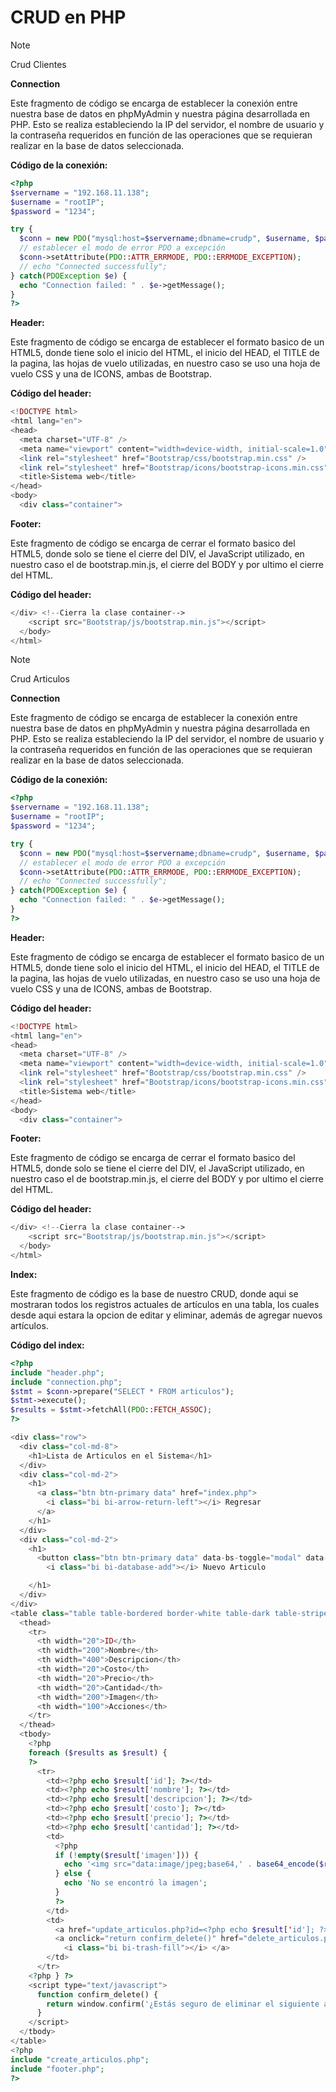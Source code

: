 # CRUD en PHP
> [!NOTE]
> Crud Clientes

**Connection**

Este fragmento de código se encarga de establecer la conexión entre nuestra base de datos en phpMyAdmin y nuestra página desarrollada en PHP. Esto se realiza estableciendo la IP del servidor, el nombre de usuario y la contraseña requeridos en función de las operaciones que se requieran realizar en la base de datos seleccionada.

**Código de la conexión:**
```php
<?php
$servername = "192.168.11.138";
$username = "rootIP";
$password = "1234";

try {
  $conn = new PDO("mysql:host=$servername;dbname=crudp", $username, $password);
  // establecer el modo de error PDO a excepción
  $conn->setAttribute(PDO::ATTR_ERRMODE, PDO::ERRMODE_EXCEPTION);
  // echo "Connected successfully";
} catch(PDOException $e) {
  echo "Connection failed: " . $e->getMessage();
}
?>
```

**Header:**

Este fragmento de código se encarga de establecer el formato basico de un HTML5, donde tiene solo el inicio del HTML, el inicio del HEAD, el TITLE de la pagina, las hojas de vuelo utilizadas, en nuestro caso se uso una hoja de vuelo CSS y una de ICONS, ambas de Bootstrap.

**Código del header:**
```php
<!DOCTYPE html>
<html lang="en">
<head>
  <meta charset="UTF-8" />
  <meta name="viewport" content="width=device-width, initial-scale=1.0" />
  <link rel="stylesheet" href="Bootstrap/css/bootstrap.min.css" />
  <link rel="stylesheet" href="Bootstrap/icons/bootstrap-icons.min.css">
  <title>Sistema web</title>
</head>
<body>
  <div class="container">
```

**Footer:**

Este fragmento de código se encarga de cerrar el formato basico del HTML5, donde solo se tiene el cierre del DIV, el JavaScript utilizado, en nuestro caso el de bootstrap.min.js, el cierre del BODY y por ultimo el cierre del HTML.

**Código del header:**
```php
</div> <!--Cierra la clase container-->
    <script src="Bootstrap/js/bootstrap.min.js"></script>
  </body>
</html>
```

> [!NOTE]
> Crud Articulos

**Connection**

Este fragmento de código se encarga de establecer la conexión entre nuestra base de datos en phpMyAdmin y nuestra página desarrollada en PHP. Esto se realiza estableciendo la IP del servidor, el nombre de usuario y la contraseña requeridos en función de las operaciones que se requieran realizar en la base de datos seleccionada.

**Código de la conexión:**
```php
<?php
$servername = "192.168.11.138";
$username = "rootIP";
$password = "1234";

try {
  $conn = new PDO("mysql:host=$servername;dbname=crudp", $username, $password);
  // establecer el modo de error PDO a excepción
  $conn->setAttribute(PDO::ATTR_ERRMODE, PDO::ERRMODE_EXCEPTION);
  // echo "Connected successfully";
} catch(PDOException $e) {
  echo "Connection failed: " . $e->getMessage();
}
?>
```

**Header:**

Este fragmento de código se encarga de establecer el formato basico de un HTML5, donde tiene solo el inicio del HTML, el inicio del HEAD, el TITLE de la pagina, las hojas de vuelo utilizadas, en nuestro caso se uso una hoja de vuelo CSS y una de ICONS, ambas de Bootstrap.

**Código del header:**
```php
<!DOCTYPE html>
<html lang="en">
<head>
  <meta charset="UTF-8" />
  <meta name="viewport" content="width=device-width, initial-scale=1.0" />
  <link rel="stylesheet" href="Bootstrap/css/bootstrap.min.css" />
  <link rel="stylesheet" href="Bootstrap/icons/bootstrap-icons.min.css">
  <title>Sistema web</title>
</head>
<body>
  <div class="container">
```

**Footer:**

Este fragmento de código se encarga de cerrar el formato basico del HTML5, donde solo se tiene el cierre del DIV, el JavaScript utilizado, en nuestro caso el de bootstrap.min.js, el cierre del BODY y por ultimo el cierre del HTML.

**Código del header:**
```php
</div> <!--Cierra la clase container-->
    <script src="Bootstrap/js/bootstrap.min.js"></script>
  </body>
</html>
```

**Index:**

Este fragmento de código es la base de nuestro CRUD, donde aqui se mostraran todos los registros actuales de artículos en una tabla, los cuales desde aqui estara la opcion de editar y eliminar, además de agregar nuevos artículos.

**Código del index:**
```php
<?php
include "header.php";
include "connection.php";
$stmt = $conn->prepare("SELECT * FROM articulos");
$stmt->execute();
$results = $stmt->fetchAll(PDO::FETCH_ASSOC);
?>

<div class="row">
  <div class="col-md-8">
    <h1>Lista de Articulos en el Sistema</h1>
  </div>
  <div class="col-md-2">
    <h1>
      <a class="btn btn-primary data" href="index.php">
        <i class="bi bi-arrow-return-left"></i> Regresar
      </a>
    </h1>
  </div>
  <div class="col-md-2">
    <h1>
      <button class="btn btn-primary data" data-bs-toggle="modal" data-bs-target="#create_articulos">
        <i class="bi bi-database-add"></i> Nuevo Articulo

    </h1>
  </div>
</div>
<table class="table table-bordered border-white table-dark table-striped">
  <thead>
    <tr>
      <th width="20">ID</th>
      <th width="200">Nombre</th>
      <th width="400">Descripcion</th>
      <th width="20">Costo</th>
      <th width="20">Precio</th>
      <th width="20">Cantidad</th>
      <th width="200">Imagen</th>
      <th width="100">Acciones</th>
    </tr>
  </thead>
  <tbody>
    <?php
    foreach ($results as $result) {
    ?>
      <tr>
        <td><?php echo $result['id']; ?></td>
        <td><?php echo $result['nombre']; ?></td>
        <td><?php echo $result['descripcion']; ?></td>
        <td><?php echo $result['costo']; ?></td>
        <td><?php echo $result['precio']; ?></td>
        <td><?php echo $result['cantidad']; ?></td>
        <td>
          <?php
          if (!empty($result['imagen'])) {
            echo '<img src="data:image/jpeg;base64,' . base64_encode($result['imagen']) . '" alt="Imagen del artículo" style="max-width: 200px; max-height: 200px;">';
          } else {
            echo 'No se encontró la imagen';
          }
          ?>
        </td>
        <td>
          <a href="update_articulos.php?id=<?php echo $result['id']; ?>" class="btn btn-warning btn-sm"><i class="bi bi-pencil-fill"></i></a>
          <a onclick="return confirm_delete()" href="delete_articulos.php?id=<?php echo $result['id']; ?>" class="btn btn-danger btn-sm">
            <i class="bi bi-trash-fill"></i> </a>
        </td>
      </tr>
    <?php } ?>
    <script type="text/javascript">
      function confirm_delete() {
        return window.confirm('¿Estás seguro de eliminar el siguiente artículo?');
      }
    </script>
  </tbody>
</table>
<?php
include "create_articulos.php";
include "footer.php";
?>
```



